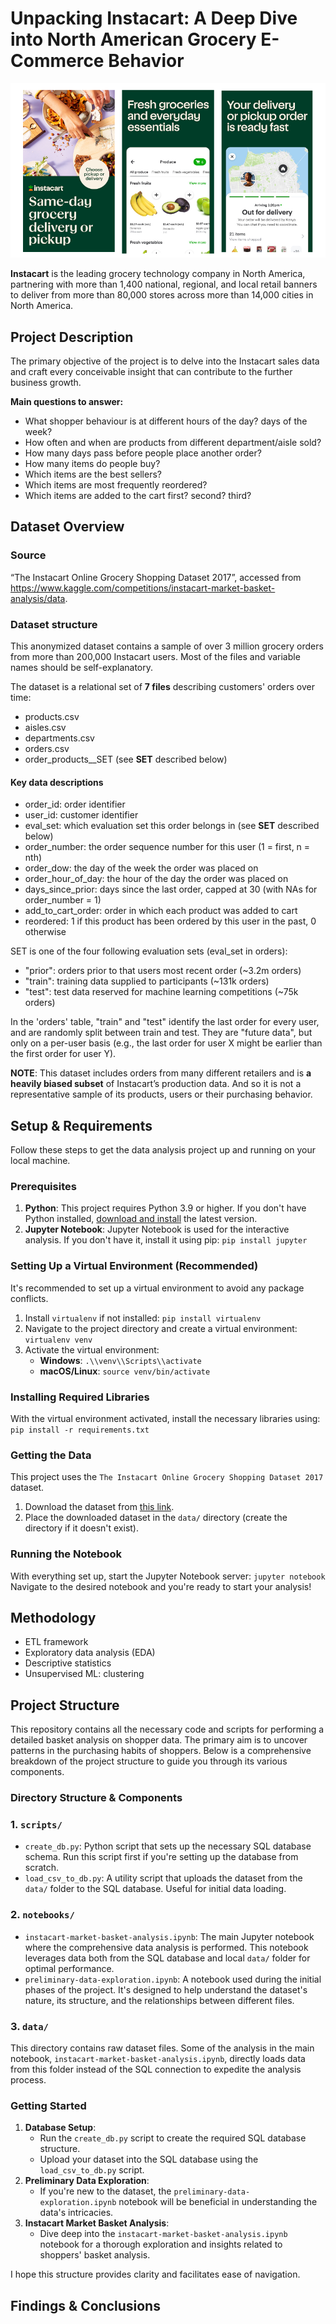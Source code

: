 # Unpacking Instacart: A Deep Dive into North American Grocery E-Commerce Behavior
![Instacart mobile app screens](Instacart.png)

**Instacart** is the leading grocery technology company in North America, partnering with more than 1,400 national, regional, and local retail banners to deliver from more than 80,000 stores across more than 14,000 cities in North America.

## Project Description
The primary objective of the project is to delve into the Instacart sales data and craft every conceivable insight that can contribute to the further business growth.

**Main questions to answer:**
- What shopper behaviour is at different hours of the day? days of the week?
- How often and when are products from different department/aisle sold?
- How many days pass before people place another order?
- How many items do people buy?
- Which items are the best sellers?
- Which items are most frequently reordered?
- Which items are added to the cart first? second? third?

## Dataset Overview
### Source
“The Instacart Online Grocery Shopping Dataset 2017”, accessed from https://www.kaggle.com/competitions/instacart-market-basket-analysis/data.
### Dataset structure
This anonymized dataset contains a sample of over 3 million grocery orders from more than 200,000 Instacart users.
Most of the files and variable names should be self-explanatory.

The dataset is a relational set of **7 files** describing customers' orders over time:
* products.csv
* aisles.csv
* departments.csv
* orders.csv
* order_products__SET (see **SET** described below)

#### Key data descriptions
* order_id: order identifier
* user_id: customer identifier
* eval_set: which evaluation set this order belongs in (see **SET** described below)
* order_number: the order sequence number for this user (1 = first, n = nth)
* order_dow: the day of the week the order was placed on
* order_hour_of_day: the hour of the day the order was placed on
* days_since_prior: days since the last order, capped at 30 (with NAs for order_number = 1)
* add_to_cart_order: order in which each product was added to cart 
* reordered: 1 if this product has been ordered by this user in the past, 0 otherwise

SET is one of the four following evaluation sets (eval_set in orders):
* "prior": orders prior to that users most recent order (~3.2m orders)
* "train": training data supplied to participants (~131k orders)
* "test": test data reserved for machine learning competitions (~75k orders)

In the 'orders' table, "train" and "test" identify the last order for every user, and are randomly split between train and test.
They are "future data", but only on a per-user basis (e.g., the last order for user X might be earlier than the first order for user Y).

**NOTE**: This dataset includes orders from many different retailers and is **a heavily biased subset** of Instacart’s production data.
And so it is not a representative sample of its products, users or their purchasing behavior.

## Setup & Requirements
Follow these steps to get the data analysis project up and running on your local machine.

### Prerequisites
1. **Python**: This project requires Python 3.9 or higher.
If you don't have Python installed, [download and install](https://www.python.org/downloads/) the latest version.
2. **Jupyter Notebook**: Jupyter Notebook is used for the interactive analysis. If you don't have it, install it using pip:
``pip install jupyter``

### Setting Up a Virtual Environment (Recommended)
It's recommended to set up a virtual environment to avoid any package conflicts.
1. Install `virtualenv` if not installed: ``pip install virtualenv``
2. Navigate to the project directory and create a virtual environment: ``virtualenv venv``
3. Activate the virtual environment:
    - **Windows**: ``.\\venv\\Scripts\\activate``
    - **macOS/Linux**: ``source venv/bin/activate``

### Installing Required Libraries
With the virtual environment activated, install the necessary libraries using:
``pip install -r requirements.txt``

### Getting the Data
This project uses the `The Instacart Online Grocery Shopping Dataset 2017` dataset.
1. Download the dataset from [this link](https://www.kaggle.com/competitions/instacart-market-basket-analysis/data).
2. Place the downloaded dataset in the `data/` directory (create the directory if it doesn't exist).

### Running the Notebook
With everything set up, start the Jupyter Notebook server: ``jupyter notebook``
Navigate to the desired notebook and you're ready to start your analysis!

## Methodology
* ETL framework
* Exploratory data analysis (EDA)
* Descriptive statistics
* Unsupervised ML: clustering

## Project Structure
This repository contains all the necessary code and scripts for performing a detailed basket analysis on shopper data.
The primary aim is to uncover patterns in the purchasing habits of shoppers.
Below is a comprehensive breakdown of the project structure to guide you through its various components.

### Directory Structure & Components
### 1. `scripts/`
- `create_db.py`: Python script that sets up the necessary SQL database schema. Run this script first if you're setting up the database from scratch.
- `load_csv_to_db.py`: A utility script that uploads the dataset from the `data/` folder to the SQL database. Useful for initial data loading.

### 2. `notebooks/`
- `instacart-market-basket-analysis.ipynb`: The main Jupyter notebook where the comprehensive data analysis is performed.
This notebook leverages data both from the SQL database and local `data/` folder for optimal performance.
- `preliminary-data-exploration.ipynb`: A notebook used during the initial phases of the project.
It's designed to help understand the dataset's nature, its structure, and the relationships between different files.

### 3. `data/`
This directory contains raw dataset files.
Some of the analysis in the main notebook, `instacart-market-basket-analysis.ipynb`, directly loads data from this 
folder instead of the SQL connection to expedite the analysis process.

### Getting Started
1. **Database Setup**:
    - Run the `create_db.py` script to create the required SQL database structure.
    - Upload your dataset into the SQL database using the `load_csv_to_db.py` script.
2. **Preliminary Data Exploration**:
    - If you're new to the dataset, the `preliminary-data-exploration.ipynb` notebook will be beneficial in understanding the data's intricacies.
3. **Instacart Market Basket Analysis**:
    - Dive deep into the `instacart-market-basket-analysis.ipynb` notebook for a thorough exploration and insights related to shoppers' basket analysis.

I hope this structure provides clarity and facilitates ease of navigation.

## Findings & Conclusions
